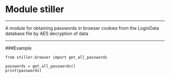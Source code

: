 # Module stiller
___
A module for obtaining passwords in browser cookies from the LoginData database file by AES decryption of data
___
###Example

```python3
from stiller.browser import get_all_passwords

passwords = get_all_passwords()
print(passwords)
```

